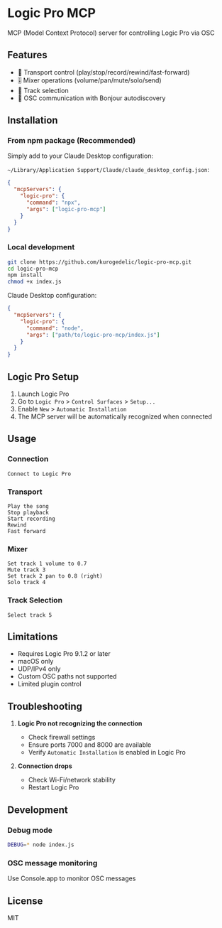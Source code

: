 # Logic Pro MCP

MCP (Model Context Protocol) server for controlling Logic Pro via OSC

## Features

- 🎵 Transport control (play/stop/record/rewind/fast-forward)
- 🎚️ Mixer operations (volume/pan/mute/solo/send)
- 🎯 Track selection
- 📡 OSC communication with Bonjour autodiscovery

## Installation

### From npm package (Recommended)

Simply add to your Claude Desktop configuration:

`~/Library/Application Support/Claude/claude_desktop_config.json`:

```json
{
  "mcpServers": {
    "logic-pro": {
      "command": "npx",
      "args": ["logic-pro-mcp"]
    }
  }
}
```

### Local development

```bash
git clone https://github.com/kurogedelic/logic-pro-mcp.git
cd logic-pro-mcp
npm install
chmod +x index.js
```

Claude Desktop configuration:
```json
{
  "mcpServers": {
    "logic-pro": {
      "command": "node",
      "args": ["path/to/logic-pro-mcp/index.js"]
    }
  }
}
```

## Logic Pro Setup

1. Launch Logic Pro
2. Go to `Logic Pro` > `Control Surfaces` > `Setup...`
3. Enable `New` > `Automatic Installation`
4. The MCP server will be automatically recognized when connected

## Usage

### Connection
```
Connect to Logic Pro
```

### Transport
```
Play the song
Stop playback
Start recording
Rewind
Fast forward
```

### Mixer
```
Set track 1 volume to 0.7
Mute track 3
Set track 2 pan to 0.8 (right)
Solo track 4
```

### Track Selection
```
Select track 5
```

## Limitations

- Requires Logic Pro 9.1.2 or later
- macOS only
- UDP/IPv4 only
- Custom OSC paths not supported
- Limited plugin control

## Troubleshooting

1. **Logic Pro not recognizing the connection**
   - Check firewall settings
   - Ensure ports 7000 and 8000 are available
   - Verify `Automatic Installation` is enabled in Logic Pro

2. **Connection drops**
   - Check Wi-Fi/network stability
   - Restart Logic Pro

## Development

### Debug mode
```bash
DEBUG=* node index.js
```

### OSC message monitoring
Use Console.app to monitor OSC messages

## License

MIT
